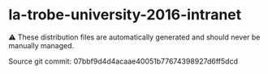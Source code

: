 # la-trobe-university-2016-intranet

:warning: These distribution files are automatically generated and should never be manually managed.

Source git commit: 07bbf9d4d4acaae40051b77674398927d6ff5dcd
